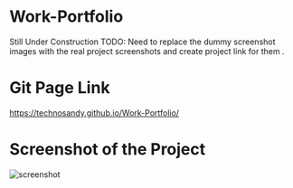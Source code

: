 # Work-Portfolio

Still Under Construction
TODO: Need to replace the dummy screenshot images with the real project screenshots and create project link for them . 

# Git Page Link
https://technosandy.github.io/Work-Portfolio/

# Screenshot of the Project
![screenshot](https://cloud.githubusercontent.com/assets/22931190/21577523/94917d62-cf83-11e6-99fa-60d3eaed7229.png)
